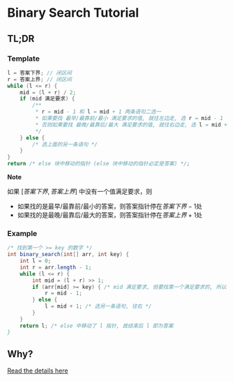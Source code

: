 # Binary Search Tutorial

## TL;DR

### Template

```java
l = 答案下界; // 闭区间
r = 答案上界; // 闭区间
while (l <= r) {
    mid = (l + r) / 2;
    if (mid 满足要求) {
        /**
         * r = mid - 1 和 l = mid + 1 两条语句二选一
         * 如果要找 最早/最靠前/最小 满足要求的值, 就往左边走, 选 r = mid - 1
         * 否则如果要找 最晚/最靠后/最大 满足要求的值, 就往右边走, 选 l = mid + 1
         */
    } else {
        /* 选上面的另一条语句 */
    }
}
return /* else 块中移动的指针 (else 块中移动的指针必定是答案) */;
```

**Note**

如果 $[答案下界, 答案上界]$ 中没有一个值满足要求，则
* 如果找的是最早/最靠前/最小的答案，则答案指针停在$答案下界-1$处
* 如果找的是最晚/最靠后/最大的答案，则答案指针停在$答案上界+1$处

### Example

```java
/* 找到第一个 >= key 的数字 */
int binary_search(int[] arr, int key) {
    int l = 0;
    int r = arr.length - 1;
    while (l <= r) {
        int mid = (l + r) >> 1;
        if (arr[mid] >= key) { /* mid 满足要求, 但要找第一个满足要求的, 所以要继续往左 */
            r = mid - 1;
        } else {
            l = mid + 1; /* 选另一条语句, 往右 */
        }
    }
    return l; /* else 中移动了 l 指针, 故结束后 l 即为答案
}
```

## Why?

[Read the details here](./DETAILS.md)